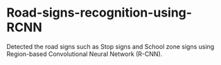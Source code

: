 # Road-signs-recognition-using-RCNN
Detected the road signs such as Stop signs and School zone signs using Region-based Convolutional Neural Network (R-CNN).
